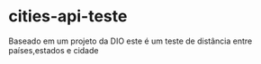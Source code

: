 # cities-api-teste
Baseado em um projeto da DIO este é um teste de distância entre países,estados e cidade
